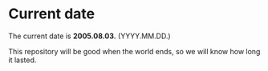 # Current date

The current date is **2005.08.03.** (YYYY.MM.DD.)

This repository will be good when the world ends, so we will know how long it lasted.